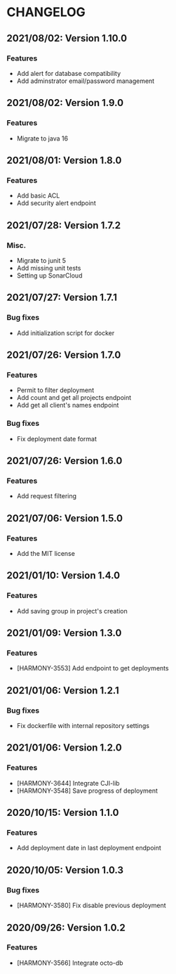 # CHANGELOG

## 2021/08/02: Version 1.10.0

### Features

* Add alert for database compatibility
* Add adminstrator email/password management

## 2021/08/02: Version 1.9.0

### Features

* Migrate to java 16

## 2021/08/01: Version 1.8.0

### Features

* Add basic ACL
* Add security alert endpoint

## 2021/07/28: Version 1.7.2

### Misc.

* Migrate to junit 5
* Add missing unit tests
* Setting up SonarCloud

## 2021/07/27: Version 1.7.1

### Bug fixes

* Add initialization script for docker

## 2021/07/26: Version 1.7.0

### Features

* Permit to filter deployment
* Add count and get all projects endpoint
* Add get all client's names endpoint

### Bug fixes

* Fix deployment date format

## 2021/07/26: Version 1.6.0

### Features

* Add request filtering

## 2021/07/06: Version 1.5.0

### Features

* Add the MIT license

## 2021/01/10: Version 1.4.0

### Features

* Add saving group in project's creation

## 2021/01/09: Version 1.3.0

### Features

* [HARMONY-3553] Add endpoint to get deployments

## 2021/01/06: Version 1.2.1

### Bug fixes

* Fix dockerfile with internal repository settings

## 2021/01/06: Version 1.2.0

### Features

* [HARMONY-3644] Integrate CJI-lib
* [HARMONY-3548] Save progress of deployment

## 2020/10/15: Version 1.1.0

### Features

* Add deployment date in last deployment endpoint

## 2020/10/05: Version 1.0.3

### Bug fixes

* [HARMONY-3580] Fix disable previous deployment

## 2020/09/26: Version 1.0.2

### Features

* [HARMONY-3566] Integrate octo-db

